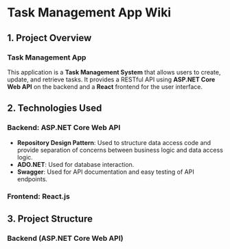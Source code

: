 # Task Management App Wiki

## 1. Project Overview
### Task Management App
This application is a **Task Management System** that allows users to create, update, and retrieve tasks. It provides a RESTful API using **ASP.NET Core Web API** on the backend and a **React** frontend for the user interface.

## 2. Technologies Used
### Backend: ASP.NET Core Web API
- **Repository Design Pattern**: Used to structure data access code and provide separation of concerns between business logic and data access logic.
- **ADO.NET**: Used for database interaction.
- **Swagger**: Used for API documentation and easy testing of API endpoints.

### Frontend: React.js
## 3. Project Structure
### Backend (ASP.NET Core Web API)
